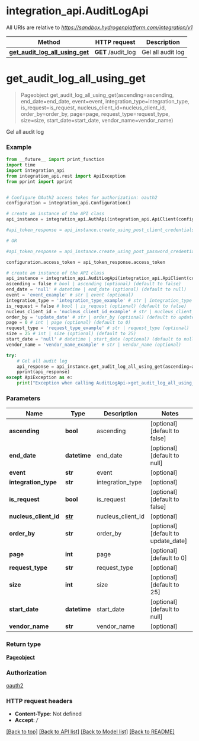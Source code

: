 # integration_api.AuditLogApi

All URIs are relative to *https://sandbox.hydrogenplatform.com/integration/v1*

Method | HTTP request | Description
------------- | ------------- | -------------
[**get_audit_log_all_using_get**](AuditLogApi.md#get_audit_log_all_using_get) | **GET** /audit_log | Gel all audit log


# **get_audit_log_all_using_get**
> Pageobject get_audit_log_all_using_get(ascending=ascending, end_date=end_date, event=event, integration_type=integration_type, is_request=is_request, nucleus_client_id=nucleus_client_id, order_by=order_by, page=page, request_type=request_type, size=size, start_date=start_date, vendor_name=vendor_name)

Gel all audit log

### Example
```python
from __future__ import print_function
import time
import integration_api
from integration_api.rest import ApiException
from pprint import pprint


# Configure OAuth2 access token for authorization: oauth2
configuration = integration_api.Configuration()

# create an instance of the API class
api_instance = integration_api.AuthApi(integration_api.ApiClient(configuration))

#api_token_response = api_instance.create_using_post_client_credentials("client_id", "password")

# OR

#api_token_response = api_instance.create_using_post_password_credentials("client_id","password", "username", "secret" )

configuration.access_token = api_token_response.access_token

# create an instance of the API class
api_instance = integration_api.AuditLogApi(integration_api.ApiClient(configuration))
ascending = false # bool | ascending (optional) (default to false)
end_date = 'null' # datetime | end_date (optional) (default to null)
event = 'event_example' # str | event (optional)
integration_type = 'integration_type_example' # str | integration_type (optional)
is_request = false # bool | is_request (optional) (default to false)
nucleus_client_id = 'nucleus_client_id_example' # str | nucleus_client_id (optional)
order_by = 'update_date' # str | order_by (optional) (default to update_date)
page = 0 # int | page (optional) (default to 0)
request_type = 'request_type_example' # str | request_type (optional)
size = 25 # int | size (optional) (default to 25)
start_date = 'null' # datetime | start_date (optional) (default to null)
vendor_name = 'vendor_name_example' # str | vendor_name (optional)

try:
    # Gel all audit log
    api_response = api_instance.get_audit_log_all_using_get(ascending=ascending, end_date=end_date, event=event, integration_type=integration_type, is_request=is_request, nucleus_client_id=nucleus_client_id, order_by=order_by, page=page, request_type=request_type, size=size, start_date=start_date, vendor_name=vendor_name)
    pprint(api_response)
except ApiException as e:
    print("Exception when calling AuditLogApi->get_audit_log_all_using_get: %s\n" % e)
```

### Parameters

Name | Type | Description  | Notes
------------- | ------------- | ------------- | -------------
 **ascending** | **bool**| ascending | [optional] [default to false]
 **end_date** | **datetime**| end_date | [optional] [default to null]
 **event** | **str**| event | [optional] 
 **integration_type** | **str**| integration_type | [optional] 
 **is_request** | **bool**| is_request | [optional] [default to false]
 **nucleus_client_id** | [**str**](.md)| nucleus_client_id | [optional] 
 **order_by** | **str**| order_by | [optional] [default to update_date]
 **page** | **int**| page | [optional] [default to 0]
 **request_type** | **str**| request_type | [optional] 
 **size** | **int**| size | [optional] [default to 25]
 **start_date** | **datetime**| start_date | [optional] [default to null]
 **vendor_name** | **str**| vendor_name | [optional] 

### Return type

[**Pageobject**](Pageobject.md)

### Authorization

[oauth2](../README.md#oauth2)

### HTTP request headers

 - **Content-Type**: Not defined
 - **Accept**: */*

[[Back to top]](#) [[Back to API list]](../README.md#documentation-for-api-endpoints) [[Back to Model list]](../README.md#documentation-for-models) [[Back to README]](../README.md)

